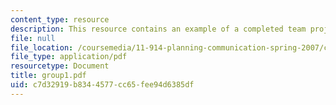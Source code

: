 ```yaml
---
content_type: resource
description: This resource contains an example of a completed team project.
file: null
file_location: /coursemedia/11-914-planning-communication-spring-2007/c7d32919b8344577cc65fee94d6385df_group1.pdf
file_type: application/pdf
resourcetype: Document
title: group1.pdf
uid: c7d32919-b834-4577-cc65-fee94d6385df
---
```

